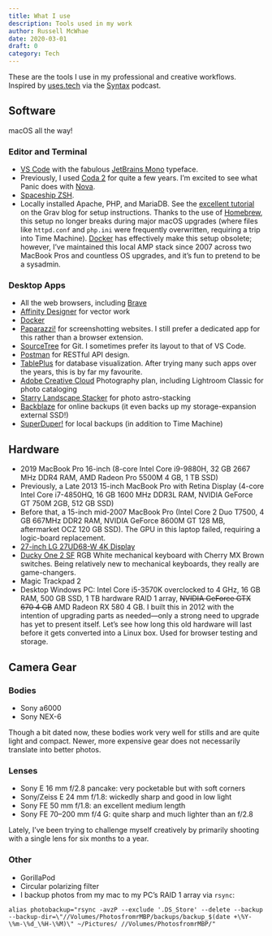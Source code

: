 ```yaml
---
title: What I use
description: Tools used in my work
author: Russell McWhae
date: 2020-03-01
draft: 0
category: Tech
---
```


These are the tools I use in my professional and creative workflows. Inspired by [uses.tech](https://uses.tech) via the [Syntax](https://syntax.fm/) podcast.

## Software

macOS all the way!

### Editor and Terminal

-   [VS Code](https://code.visualstudio.com/) with the fabulous [JetBrains Mono](https://www.jetbrains.com/lp/mono/) typeface.
-   Previously, I used [Coda 2](https://panic.com/coda/) for quite a few years. I’m excited to see what Panic does with [Nova](https://panic.com/nova/).
-   [Spaceship ZSH](https://denysdovhan.com/spaceship-prompt/).
-   Locally installed Apache, PHP, and MariaDB. See the [excellent tutorial](https://getgrav.org/blog/macos-catalina-apache-multiple-php-versions) on the Grav blog for setup instructions. Thanks to the use of [Homebrew](https://brew.sh/), this setup no longer breaks during major macOS upgrades (where files like `httpd.conf` and `php.ini` were frequently overwritten, requiring a trip into Time Machine). [Docker](https://www.docker.com/) has effectively make this setup obsolete; however, I’ve maintained this local AMP stack since 2007 across two MacBook Pros and countless OS upgrades, and it’s fun to pretend to be a sysadmin.

### Desktop Apps

-   All the web browsers, including [Brave](https://brave.com/)
-   [Affinity Designer](https://affinity.serif.com/en-us/designer/) for vector work
-   [Docker](https://www.docker.com/)
-   [Paparazzi!](https://derailer.org/paparazzi/) for screenshotting websites. I still prefer a dedicated app for this rather than a browser extension.
-   [SourceTree](https://www.sourcetreeapp.com/) for Git. I sometimes prefer its layout to that of VS Code.
-   [Postman](https://www.postman.com/) for RESTful API design.
-   [TablePlus](https://tableplus.com/) for database visualization. After trying many such apps over the years, this is by far my favourite.
-   [Adobe Creative Cloud](https://www.adobe.com/ca/creativecloud.html) Photography plan, including Lightroom Classic for photo cataloging
-   [Starry Landscape Stacker](https://sites.google.com/site/starrylandscapestacker/home) for photo astro-stacking
-   [Backblaze](https://www.backblaze.com/) for online backups (it even backs up my storage-expansion external SSD!)
-   [SuperDuper!](https://www.shirt-pocket.com/SuperDuper/SuperDuperDescription.html) for local backups (in addition to Time Machine)

## Hardware

-   2019 MacBook Pro 16-inch (8-core Intel Core i9-9880H, 32 GB 2667 MHz DDR4 RAM, AMD Radeon Pro 5500M 4 GB, 1 TB SSD)
-   Previously, a Late 2013 15-inch MacBook Pro with Retina Display (4-core Intel Core i7-4850HQ, 16 GB 1600 MHz DDR3L RAM, NVIDIA GeForce GT 750M 2GB, 512 GB SSD)
-   Before that, a 15-inch mid-2007 MacBook Pro (Intel Core 2 Duo T7500, 4 GB 667MHz DDR2 RAM, NVIDIA GeForce 8600M GT 128 MB, aftermarket OCZ 120 GB SSD). The GPU in this laptop failed, requiring a logic-board replacement.
-   [27-inch LG 27UD68-W 4K Display](/journal/the-upgrade-to-4k)
-   [Ducky One 2 SF](https://www.duckychannel.com.tw/en/Ducky-One2-SF) RGB White mechanical keyboard with Cherry MX Brown switches. Being relatively new to mechanical keyboards, they really are game-changers.
-   Magic Trackpad 2
-   Desktop Windows PC: Intel Core i5-3570K overclocked to 4 GHz, 16 GB RAM, 500 GB SSD, 1 TB hardware RAID 1 array, ~~NVIDIA GeForce GTX 670 4 GB~~ AMD Radeon RX 580 4 GB. I built this in 2012 with the intention of upgrading parts as needed—only a strong need to upgrade has yet to present itself. Let’s see how long this old hardware will last before it gets converted into a Linux box. Used for browser testing and storage.

## Camera Gear

### Bodies

-   Sony a6000
-   Sony NEX-6

Though a bit dated now, these bodies work very well for stills and are quite light and compact. Newer, more expensive gear does not necessarily translate into better photos.

### Lenses

-   Sony E 16 mm f/2.8 pancake: very pocketable but with soft corners
-   Sony/Zeiss E 24 mm f/1.8: wickedly sharp and good in low light
-   Sony FE 50 mm f/1.8: an excellent medium length
-   Sony FE 70–200 mm f/4 G: quite sharp and much lighter than an f/2.8

Lately, I’ve been trying to challenge myself creatively by primarily shooting with a single lens for six months to a year.

### Other

-   GorillaPod
-   Circular polarizing filter
-   I backup photos from my mac to my PC’s RAID 1 array via `rsync`:

```
alias photobackup="rsync -avzP --exclude '.DS_Store' --delete --backup --backup-dir=\"//Volumes/PhotosfromrMBP/backups/backup_$(date +\%Y-\%m-\%d_\%H-\%M)\" ~/Pictures/ //Volumes/PhotosfromrMBP/"
```
